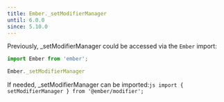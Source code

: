 ```yaml
---
title: Ember._setModifierManager
until: 6.0.0
since: 5.10.0
---
```



Previously, _setModifierManager could be accessed via the `Ember` import:
```js
import Ember from 'ember';

Ember._setModifierManager
```

 If needed, _setModifierManager can be imported:```js
import { setModifierManager } from '@ember/modifier';```
